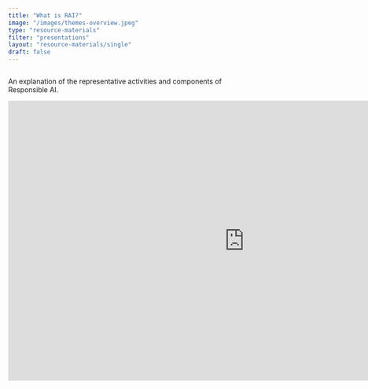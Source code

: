 ```yaml
---
title: "What is RAI?"
image: "/images/themes-overview.jpeg"
type: "resource-materials"
filter: "presentations"
layout: "resource-materials/single"
draft: false
---
```

<div class="summary" style="display: block flex; justify-content: center;">
<p>An explanation of the representative activities and components of Responsible AI.</p>
</div>

 <iframe src="https://docs.google.com/presentation/d/1Ow9UOvC1VZEoRyUPovFx9UD8dd9UlKayfe3-fpJnalg/edit?usp=sharing" 
            frameborder="0" 
            width="960" 
            height="569" 
            allowfullscreen="true" 
            mozallowfullscreen="true" 
            webkitallowfullscreen="true">
    </iframe>